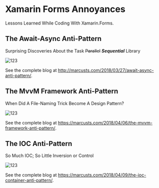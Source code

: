 # Xamarin Forms Annoyances

Lessons Learned While Coding With Xamarin.Forms.


## The Await-Async Anti-Pattern

Surprising Discoveries About the Task <s>Parallel</s> <strong><em>Sequential</em></strong> Library

![123](http://marcusts.com/wp-content/uploads/2018/03/android_screenshot.jpg)

See the complete blog at  http://marcusts.com/2018/03/27/await-async-anti-pattern/.


## The MvvM Framework Anti-Pattern

When Did A File-Naming Trick Become A Design Pattern?

![123](https://marcusts.com/wp-content/uploads/2018/04/Screenshot_20180403-222524.png)

See the complete blog at https://marcusts.com/2018/04/06/the-mvvm-framework-anti-pattern/.

## The IOC Anti-Pattern

So Much IOC; So Little Inversion or Control

![123](https://marcusts.com/wp-content/uploads/2018/04/SecondViewModelIsStillAlive.png)

See the complete blog at https://marcusts.com/2018/04/09/the-ioc-container-anti-pattern/.



